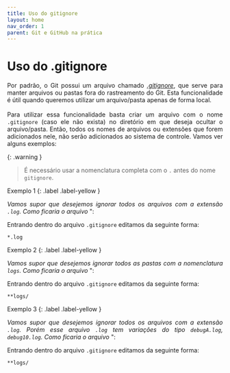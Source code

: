```yaml
---
title: Uso do gitignore
layout: home
nav_order: 1
parent: Git e GitHub na prática
---
```


<h1>Uso do .gitignore</h1>

<p align = "justify">
Por padrão, o Git possui um arquivo chamado <a href="https://docs.github.com/pt/get-started/getting-started-with-git/ignoring-files"><i>.gitignore</i></a>, que serve para manter arquivos ou pastas fora do rastreamento do Git. Esta funcionalidade é útil quando queremos utilizar um arquivo/pasta apenas de forma local.
<br><br>
Para utilizar essa funcionalidade basta criar um arquivo com o nome <code>.gitignore</code> (caso ele não exista) no diretório em que deseja ocultar o arquivo/pasta. Então, todos os nomes de arquivos ou extensões que forem adicionados nele, não serão adicionados ao sistema de controle. Vamos ver alguns exemplos:
</p>

{: .warning }
> É necessário usar a nomenclatura completa com o `.` antes do nome `gitignore`.

Exemplo 1
{: .label .label-yellow }

<p align = "justify">
  <i>
  Vamos supor que desejemos ignorar todos os arquivos com a extensão <code>.log</code>. Como ficaria o arquivo 
  </i>":
</p>

<p align = "justify">
Entrando dentro do arquivo <code>.gitignore</code> editamos da seguinte forma:
</p>

```shell
*.log
```

Exemplo 2
{: .label .label-yellow }

<p align = "justify">
  <i>
  Vamos supor que desejemos ignorar todos as pastas com a nomenclatura <code>logs</code>. Como ficaria o arquivo 
  </i>":
</p>

<p align = "justify">
Entrando dentro do arquivo <code>.gitignore</code> editamos da seguinte forma:
</p>

```shell
**logs/
```

Exemplo 3
{: .label .label-yellow }

<p align = "justify">
  <i>
  Vamos supor que desejemos ignorar todos os arquivos com a extensão <code>.log</code>. Porém esse arquivo <code>.log</code> tem variações do tipo <code>debugA.log</code>, <code>debug10.log</code>. Como ficaria o arquivo 
  </i>":
</p>

<p align = "justify">
Entrando dentro do arquivo <code>.gitignore</code> editamos da seguinte forma:
</p>

```shell
**logs/
```

